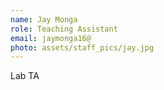 ```yaml
---
name: Jay Monga
role: Teaching Assistant
email: jaymonga16@
photo: assets/staff_pics/jay.jpg
---
```

Lab TA
